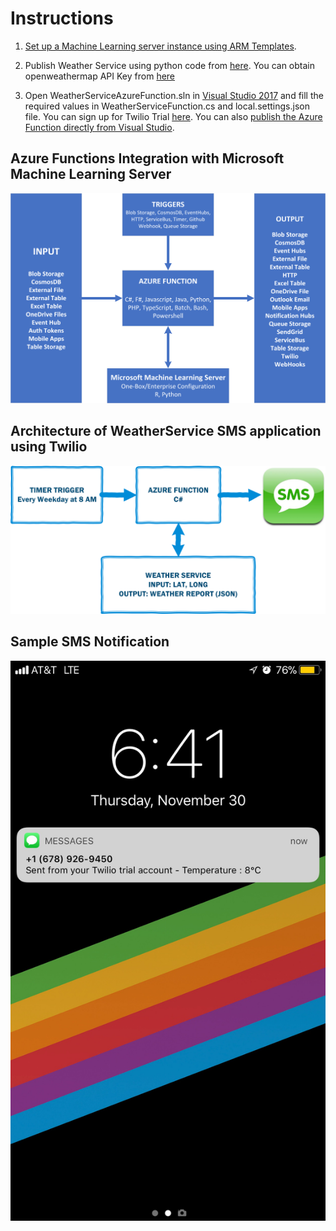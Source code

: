 # Instructions

1. [Set up a Machine Learning server instance using ARM Templates](https://blogs.msdn.microsoft.com/mlserver/2017/11/21/configuring-microsoft-machine-learning-server-to-operationalize-analytics-using-arm-templates/).

2. Publish Weather Service using python code from [here](https://github.com/Microsoft/microsoft-r/tree/master/MLADS2017/WeatherService). You can obtain openweathermap API Key from [here](http://openweathermap.org/appid)

3. Open WeatherServiceAzureFunction.sln in [Visual Studio 2017](https://www.visualstudio.com/downloads/) and fill the required values in WeatherServiceFunction.cs and local.settings.json file. You can sign up for Twilio Trial [here](https://www.twilio.com/try-twilio). You can also [publish the Azure Function directly from Visual Studio](https://docs.microsoft.com/en-us/azure/azure-functions/functions-develop-vs).


## Azure Functions Integration with Microsoft Machine Learning Server
![Architecture](https://raw.githubusercontent.com/Microsoft/microsoft-r/master/MLADS2017/WeatherServiceAzureFunction/mls-azure-function.png)

## Architecture of WeatherService SMS application using Twilio
![Architecture](https://raw.githubusercontent.com/Microsoft/microsoft-r/master/MLADS2017/WeatherServiceAzureFunction/mls-weather-service.png)

## Sample SMS Notification
![Notification](https://raw.githubusercontent.com/Microsoft/microsoft-r/master/MLADS2017/WeatherServiceAzureFunction/temperature-notification.jpg)

